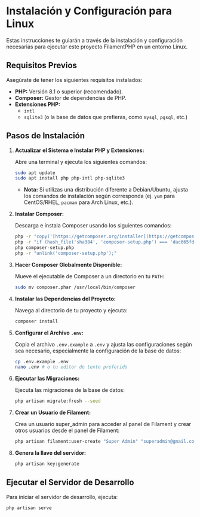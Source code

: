 # Instalación y Configuración para Linux

Estas instrucciones te guiarán a través de la instalación y configuración necesarias para ejecutar este proyecto FilamentPHP en un entorno Linux.

## Requisitos Previos

Asegúrate de tener los siguientes requisitos instalados:

* **PHP:** Versión 8.1 o superior (recomendado).
* **Composer:** Gestor de dependencias de PHP.
* **Extensiones PHP:**
    * `intl`
    * `sqlite3` (o la base de datos que prefieras, como `mysql`, `pgsql`, etc.)

## Pasos de Instalación

1.  **Actualizar el Sistema e Instalar PHP y Extensiones:**

    Abre una terminal y ejecuta los siguientes comandos:

    ```bash
    sudo apt update
    sudo apt install php php-intl php-sqlite3
    ```

    * **Nota:** Si utilizas una distribución diferente a Debian/Ubuntu, ajusta los comandos de instalación según corresponda (ej. `yum` para CentOS/RHEL, `pacman` para Arch Linux, etc.).

2.  **Instalar Composer:**

    Descarga e instala Composer usando los siguientes comandos:

    ```bash
    php -r "copy('[https://getcomposer.org/installer](https://getcomposer.org/installer)', 'composer-setup.php');"
    php -r "if (hash_file('sha384', 'composer-setup.php') === 'dac665fdc30fdd8ec78b38b9800061b4150413ff2e3b6f88543c636f7cd84f6db9189d43a81e5503cda447da73c7e5b6') { echo 'Installer verified'.PHP_EOL; } else { echo 'Installer corrupt'.PHP_EOL; unlink('composer-setup.php'); exit(1); }"
    php composer-setup.php
    php -r "unlink('composer-setup.php');"
    ```

3.  **Hacer Composer Globalmente Disponible:**

    Mueve el ejecutable de Composer a un directorio en tu `PATH`:

    ```bash
    sudo mv composer.phar /usr/local/bin/composer
    ```

4.  **Instalar las Dependencias del Proyecto:**

    Navega al directorio de tu proyecto y ejecuta:

    ```bash
    composer install
    ```

5.  **Configurar el Archivo `.env`:**

    Copia el archivo `.env.example` a `.env` y ajusta las configuraciones según sea necesario, especialmente la configuración de la base de datos:

    ```bash
    cp .env.example .env
    nano .env # o tu editor de texto preferido
    ```

6.  **Ejecutar las Migraciones:**

    Ejecuta las migraciones de la base de datos:

    ```bash
    php artisan migrate:fresh --seed
    ```

7.  **Crear un Usuario de Filament:**

    Crea un usuario super_admin para acceder al panel de Filament y crear otros usuarios desde el panel de Filament:

    ```bash
    php artisan filament:user-create "Super Admin" "superadmin@gmail.com" "pass1234" --super_admin
    ```

8.  **Genera la llave del servidor:**


    ```bash
    php artisan key:generate
    ```

## Ejecutar el Servidor de Desarrollo

Para iniciar el servidor de desarrollo, ejecuta:

```bash
php artisan serve
```
